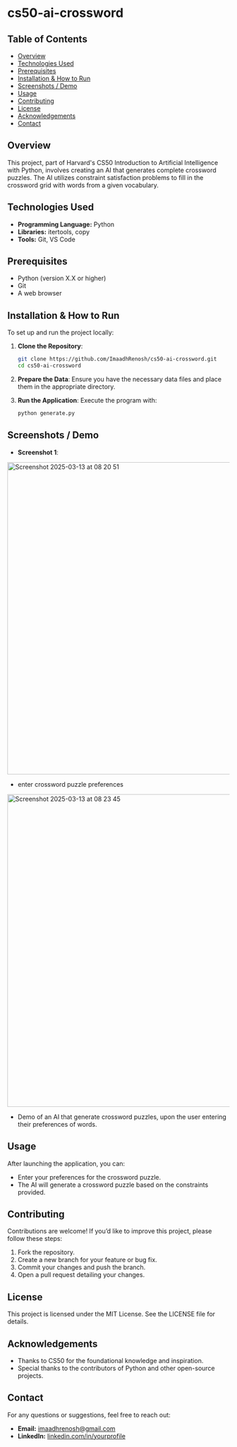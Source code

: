 # cs50-ai-crossword

## Table of Contents
- [Overview](#overview)
- [Technologies Used](#technologies-used)
- [Prerequisites](#prerequisites)
- [Installation & How to Run](#installation--how-to-run)
- [Screenshots / Demo](#screenshots--demo)
- [Usage](#usage)
- [Contributing](#contributing)
- [License](#license)
- [Acknowledgements](#acknowledgements)
- [Contact](#contact)

## Overview
This project, part of Harvard's CS50 Introduction to Artificial Intelligence with Python, involves creating an AI that generates complete crossword puzzles. The AI utilizes constraint satisfaction problems to fill in the crossword grid with words from a given vocabulary.

## Technologies Used
- **Programming Language:** Python
- **Libraries:** itertools, copy
- **Tools:** Git, VS Code

## Prerequisites
- Python (version X.X or higher)
- Git
- A web browser

## Installation & How to Run
To set up and run the project locally:

1. **Clone the Repository**:
    ```sh
    git clone https://github.com/ImaadhRenosh/cs50-ai-crossword.git
    cd cs50-ai-crossword
    ```

2. **Prepare the Data**: Ensure you have the necessary data files and place them in the appropriate directory.

3. **Run the Application**: Execute the program with:
    ```sh
    python generate.py
    ```

## Screenshots / Demo
- **Screenshot 1**:

<img width="708" alt="Screenshot 2025-03-13 at 08 20 51" src="https://github.com/user-attachments/assets/a81b158b-5c73-4902-9c99-7c08f2b726ce" />

- enter crossword puzzle preferences
  

<img width="709" alt="Screenshot 2025-03-13 at 08 23 45" src="https://github.com/user-attachments/assets/12e8bcfb-80c8-4cc6-ac71-514165113a1f" />

- Demo of an AI that generate crossword puzzles, upon the user entering their preferences of words.


## Usage
After launching the application, you can:
- Enter your preferences for the crossword puzzle.
- The AI will generate a crossword puzzle based on the constraints provided.

## Contributing
Contributions are welcome! If you’d like to improve this project, please follow these steps:
1. Fork the repository.
2. Create a new branch for your feature or bug fix.
3. Commit your changes and push the branch.
4. Open a pull request detailing your changes.

## License
This project is licensed under the MIT License. See the LICENSE file for details.

## Acknowledgements
- Thanks to CS50 for the foundational knowledge and inspiration.
- Special thanks to the contributors of Python and other open-source projects.

## Contact
For any questions or suggestions, feel free to reach out:
- **Email:** imaadhrenosh@gmail.com
- **LinkedIn:** [linkedin.com/in/yourprofile](linkedin.com/in/yourprofile)
